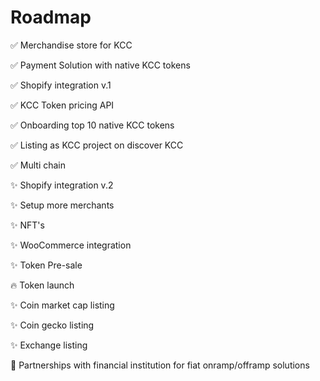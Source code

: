 # Roadmap

✅ Merchandise store for KCC

✅ Payment Solution with native KCC tokens

✅ Shopify integration v.1

✅ KCC Token pricing API

✅ Onboarding top 10 native KCC tokens

✅ Listing as KCC project on discover KCC

✅ Multi chain

✨ Shopify integration v.2

✨ Setup more merchants

✨ NFT's

✨ WooCommerce integration

✨ Token Pre-sale

🔥️ Token launch

✨ Coin market cap listing

✨ Coin gecko listing

✨ Exchange listing

🏁 Partnerships with financial institution for fiat onramp/offramp solutions
